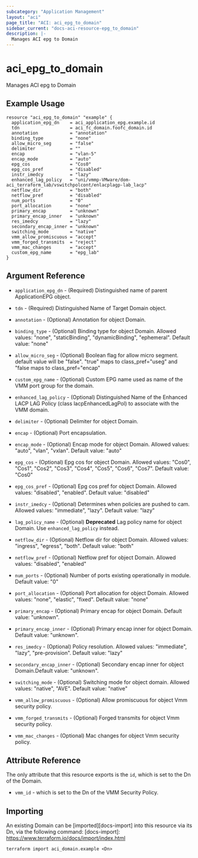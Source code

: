 ```yaml
---
subcategory: "Application Management"
layout: "aci"
page_title: "ACI: aci_epg_to_domain"
sidebar_current: "docs-aci-resource-epg_to_domain"
description: |-
  Manages ACI epg to Domain
---
```


# aci_epg_to_domain #

Manages ACI epg to Domain

## Example Usage ##

```hcl
resource "aci_epg_to_domain" "example" {
  application_epg_dn    = aci_application_epg.example.id
  tdn                   = aci_fc_domain.foofc_domain.id
  annotation            = "annotation"
  binding_type          = "none"
  allow_micro_seg       = "false"
  delimiter             = ""
  encap                 = "vlan-5"
  encap_mode            = "auto"
  epg_cos               = "Cos0"
  epg_cos_pref          = "disabled"
  instr_imedcy          = "lazy"
  enhanced_lag_policy   = "uni/vmmp-VMware/dom-aci_terraform_lab/vswitchpolcont/enlacplagp-lab_lacp"
  netflow_dir           = "both"
  netflow_pref          = "disabled"
  num_ports             = "0"
  port_allocation       = "none"
  primary_encap         = "unknown"
  primary_encap_inner   = "unknown"
  res_imedcy            = "lazy"
  secondary_encap_inner = "unknown"
  switching_mode        = "native"
  vmm_allow_promiscuous = "accept"
  vmm_forged_transmits  = "reject"
  vmm_mac_changes       = "accept"
  custom_epg_name       = "epg_lab"
}
```
## Argument Reference ##

* `application_epg_dn` - (Required) Distinguished name of parent ApplicationEPG object.
* `tdn` - (Required) Distinguished Name of Target Domain object.
* `annotation` - (Optional) Annotation for object Domain.
* `binding_type` - (Optional) Binding type for object Domain.
Allowed values: "none", "staticBinding", "dynamicBinding", "ephemeral". Default value: "none"
* `allow_micro_seg` - (Optional) Boolean flag for allow micro segment. default value will be "false".
"true" maps to class_pref="useg" and "false maps to class_pref="encap" 
* `custom_epg_name` - (Optional) Custom EPG name used as name of the VMM port group for the domain.
* `enhanced_lag_policy` - (Optional) Distinguished Name of the Enhanced LACP LAG Policy (class lacpEnhancedLagPol) to associate with the VMM domain.
* `delimiter` - (Optional) Delimiter for object Domain.
* `encap` - (Optional) Port encapsulation.
* `encap_mode` - (Optional) Encap mode for object Domain.
Allowed values: "auto", "vlan", "vxlan". Default value: "auto"
* `epg_cos` - (Optional) Epg cos for object Domain.
Allowed values: "Cos0", "Cos1", "Cos2", "Cos3", "Cos4", "Cos5", "Cos6", "Cos7". Default value: "Cos0"
* `epg_cos_pref` - (Optional) Epg cos pref for object Domain.
Allowed values: "disabled", "enabled". Default value: "disabled"
* `instr_imedcy` - (Optional) Determines when policies are pushed to cam.
Allowed values: "immediate", "lazy". Default value: "lazy"
* `lag_policy_name` - (Optional) **Deprecated** Lag policy name for object Domain. Use `enhanced_lag_policy` instead.
* `netflow_dir` - (Optional) Netflow dir for object Domain.
Allowed values: "ingress", "egress", "both". Default value: "both"
* `netflow_pref` - (Optional) Netflow pref for object Domain.
Allowed values: "disabled", "enabled"
* `num_ports` - (Optional) Number of ports existing operationally in module. Default value: "0"
* `port_allocation` - (Optional) Port allocation for object Domain.
Allowed values: "none", "elastic", "fixed". Default value: "none"
* `primary_encap` - (Optional) Primary encap for object Domain. Default value: "unknown".
* `primary_encap_inner` - (Optional) Primary encap inner for object Domain. Default value: "unknown".
* `res_imedcy` - (Optional) Policy resolution.
Allowed values: "immediate", "lazy", "pre-provision". Default value: "lazy"
* `secondary_encap_inner` - (Optional) Secondary encap inner for object Domain.Default value: "unknown".
* `switching_mode` - (Optional) Switching mode for object domain.
Allowed values: "native", "AVE". Default value: "native"

* `vmm_allow_promiscuous` - (Optional) Allow promiscuous for object Vmm security policy.
* `vmm_forged_transmits` - (Optional) Forged transmits for object Vmm security policy.
* `vmm_mac_changes` - (Optional) Mac changes for object Vmm security policy.

## Attribute Reference

The only attribute that this resource exports is the `id`, which is set to the
Dn of the Domain.

* `vmm_id` - which is set to the Dn of the VMM Security Policy.

## Importing ##

An existing Domain can be [imported][docs-import] into this resource via its Dn, via the following command:
[docs-import]: https://www.terraform.io/docs/import/index.html

```
terraform import aci_domain.example <Dn>
```
